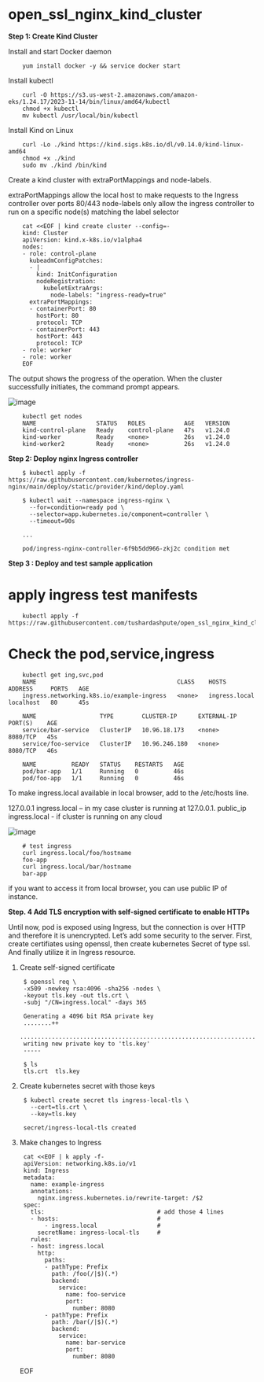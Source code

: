 # open_ssl_nginx_kind_cluster

**Step 1: Create Kind Cluster**

Install and start Docker daemon

        yum install docker -y && service docker start

Install kubectl 

        curl -O https://s3.us-west-2.amazonaws.com/amazon-eks/1.24.17/2023-11-14/bin/linux/amd64/kubectl
        chmod +x kubectl
        mv kubectl /usr/local/bin/kubectl

Install Kind on Linux

        curl -Lo ./kind https://kind.sigs.k8s.io/dl/v0.14.0/kind-linux-amd64
        chmod +x ./kind
        sudo mv ./kind /bin/kind
        
Create a kind cluster with extraPortMappings and node-labels.

extraPortMappings allow the local host to make requests to the Ingress controller over ports 80/443
node-labels only allow the ingress controller to run on a specific node(s) matching the label selector

        cat <<EOF | kind create cluster --config=-
        kind: Cluster
        apiVersion: kind.x-k8s.io/v1alpha4
        nodes:
        - role: control-plane
          kubeadmConfigPatches:
          - |
            kind: InitConfiguration
            nodeRegistration:
              kubeletExtraArgs:
                node-labels: "ingress-ready=true"
          extraPortMappings:
          - containerPort: 80
            hostPort: 80
            protocol: TCP
          - containerPort: 443
            hostPort: 443
            protocol: TCP
        - role: worker
        - role: worker
        EOF

The output shows the progress of the operation. When the cluster successfully initiates, the command prompt appears.

![image](https://github.com/tushardashpute/open_ssl_nginx_kind_cluster/assets/74225291/b00fb1fe-10c5-4d27-bafe-f210edf67d34)

        kubectl get nodes
        NAME                 STATUS   ROLES           AGE   VERSION
        kind-control-plane   Ready    control-plane   47s   v1.24.0
        kind-worker          Ready    <none>          26s   v1.24.0
        kind-worker2         Ready    <none>          26s   v1.24.0


**Step 2: Deploy nginx Ingress controller**

        $ kubectl apply -f https://raw.githubusercontent.com/kubernetes/ingress-nginx/main/deploy/static/provider/kind/deploy.yaml
        
        $ kubectl wait --namespace ingress-nginx \
          --for=condition=ready pod \
          --selector=app.kubernetes.io/component=controller \
          --timeout=90s
        
        ...
        
        pod/ingress-nginx-controller-6f9b5dd966-zkj2c condition met

**Step 3 : Deploy and test sample application**

# apply ingress test manifests

        kubectl apply -f https://raw.githubusercontent.com/tushardashpute/open_ssl_nginx_kind_cluster/main/sample_app.yaml

# Check the pod,service,ingress

        kubectl get ing,svc,pod
        NAME                                        CLASS    HOSTS           ADDRESS     PORTS   AGE
        ingress.networking.k8s.io/example-ingress   <none>   ingress.local   localhost   80      45s
        
        NAME                  TYPE        CLUSTER-IP      EXTERNAL-IP   PORT(S)    AGE
        service/bar-service   ClusterIP   10.96.18.173    <none>        8080/TCP   45s
        service/foo-service   ClusterIP   10.96.246.180   <none>        8080/TCP   46s
        
        NAME          READY   STATUS    RESTARTS   AGE
        pod/bar-app   1/1     Running   0          46s
        pod/foo-app   1/1     Running   0          46s

To make ingress.local available in local browser, add to the /etc/hosts line.

127.0.0.1 ingress.local – in my case cluster is running at 127.0.0.1.
public_ip ingress.local - if cluster is running on any cloud


![image](https://github.com/tushardashpute/open_ssl_nginx_kind_cluster/assets/74225291/7b3bf219-4599-40b0-bb8b-ea0abb9b07e1)


        # test ingress
        curl ingress.local/foo/hostname
        foo-app
        curl ingress.local/bar/hostname
        bar-app

if you want to access it from local browser, you can use public IP of instance.

**Step. 4 Add TLS encryption with self-signed certificate to enable HTTPs**

Until now, pod is exposed using Ingress, but the connection is over HTTP and therefore it is unencrypted. 
Let’s add some security to the server. First, create certifiates using openssl, then create kubernetes Secret of type ssl. 
And finally utilize it in Ingress resource.

1. Create self-signed certificate

        $ openssl req \
        -x509 -newkey rsa:4096 -sha256 -nodes \
        -keyout tls.key -out tls.crt \
        -subj "/CN=ingress.local" -days 365
        
        Generating a 4096 bit RSA private key
        ........++
        ...................................................................................................++
        writing new private key to 'tls.key'
        -----
        
        $ ls
        tls.crt  tls.key

2. Create kubernetes secret with those keys

        $ kubectl create secret tls ingress-local-tls \
          --cert=tls.crt \
          --key=tls.key
        
        secret/ingress-local-tls created

3. Make changes to Ingress

        cat <<EOF | k apply -f-
        apiVersion: networking.k8s.io/v1
        kind: Ingress
        metadata:
          name: example-ingress
          annotations:
            nginx.ingress.kubernetes.io/rewrite-target: /$2
        spec:
          tls:                                # add those 4 lines
          - hosts:                            #
              - ingress.local                 #
            secretName: ingress-local-tls     #
          rules:
          - host: ingress.local
            http:
              paths:
              - pathType: Prefix
                path: /foo(/|$)(.*)
                backend:
                  service:
                    name: foo-service
                    port:
                      number: 8080
              - pathType: Prefix
                path: /bar(/|$)(.*)
                backend:
                  service:
                    name: bar-service
                    port:
                      number: 8080
   EOF





